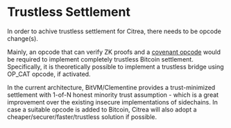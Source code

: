 # Trustless Settlement

In order to achive trustless settlement for Citrea, there needs to be opcode change(s).

Mainly, an opcode that can verify ZK proofs and a [covenant opcode](https://covenants.info) would be required to implement completely trustless Bitcoin settlement. Specifically, it is theoretically possible to implement a trustless bridge using OP_CAT opcode, if activated. 

In the current architecture, BitVM/Clementine provides a trust-minimized settlement with 1-of-N honest minority trust assumption - which is a great improvement over the existing insecure implementations of sidechains. In case a suitable opcode is added to Bitcoin, Citrea will also adopt a cheaper/securer/faster/trustless solution if possible.